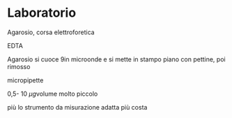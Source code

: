 # Laboratorio

Agarosio, corsa elettroforetica


EDTA

Agarosio si cuoce 9in microonde e si mette in stampo piano con pettine, poi rimosso

micropipette

0,5- 10 $\mu g$volume molto piccolo

più lo strumento da misurazione adatta più costa



<!--stackedit_data:
eyJoaXN0b3J5IjpbMTM1Nzk5MTExNCwxMzMxMzI1NzIwLC0zND
Q4MzY3MDgsLTc2OTM3NDI1Ml19
-->
